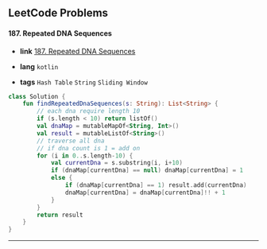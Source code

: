 ## LeetCode Problems



#### 187. Repeated DNA Sequences

- **link**  [187. Repeated DNA Sequences](https://leetcode.com/problems/repeated-dna-sequences/)

- **lang**  `kotlin` 
- **tags**  `Hash Table`  `String` `Sliding Window` 

```kotlin
class Solution {
    fun findRepeatedDnaSequences(s: String): List<String> {
        // each dna require length 10
        if (s.length < 10) return listOf()
        val dnaMap = mutableMapOf<String, Int>()
        val result = mutableListOf<String>()
        // traverse all dna
        // if dna count is 1 = add on
        for (i in 0..s.length-10) {
            val currentDna = s.substring(i, i+10)
            if (dnaMap[currentDna] == null) dnaMap[currentDna] = 1
            else {
                if (dnaMap[currentDna] == 1) result.add(currentDna)
                dnaMap[currentDna] = dnaMap[currentDna]!! + 1
            }
        }
        return result
    }
}
```

---

